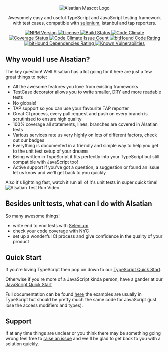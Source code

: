 <p id="banner" align="center">
    <img src="https://github.com/alsatian-test/alsatian/raw/master/documentation/images/alsatian-mascot-logo.png" alt="Alsatian Mascot Logo" />
    <p id="tag-line" align="center">Awesomely easy and useful TypeScript and JavaScript testing framework with test cases, compatible with <a href="https://github.com/alsatian-test/alsatian/wiki/using-alsatian-with-selenium">selenium</a>, istanbul and tap reporters.</p>
</p>
<p id="badges" align="center">
    <a href="https://www.npmjs.com/package/alsatian">
        <img src="https://img.shields.io/npm/v/alsatian.svg" alt="NPM Version" />
    </a>
    <a href="https://www.github.com/alsatian-test/alsatian/blob/master/LICENSE">
        <img src="https://img.shields.io/github/license/alsatian-test/alsatian.svg" alt="License" />
    </a>
    <a href="https://travis-ci.org/alsatian-test/alsatian">
        <img src="https://travis-ci.org/alsatian-test/alsatian.svg?branch=master" alt="Build Status" />
    </a>
    <a href="https://codeclimate.com/github/alsatian-test/alsatian">
        <img src="https://codeclimate.com/github/alsatian-test/alsatian/badges/gpa.svg" alt="Code Climate" />
    </a>
    <a href="https://coveralls.io/github/alsatian-test/alsatian?branch=master">
        <img src="https://coveralls.io/repos/github/alsatian-test/alsatian/badge.svg?branch=master" alt="Coverage Status" />
    </a>
    <a href="https://codeclimate.com/github/alsatian-test/alsatian">
        <img src="https://codeclimate.com/github/alsatian-test/alsatian/badges/issue_count.svg" alt="Code Climate Issue Count" />
    </a>
    <a href="https://www.bithound.io/github/alsatian-test/alsatian">
        <img src="https://www.bithound.io/github/alsatian-test/alsatian/badges/code.svg" alt="bitHound Code Rating" />
    </a>
    <a href="https://www.bithound.io/github/alsatian-test/alsatian/master/dependencies/npm">
        <img src="https://www.bithound.io/github/alsatian-test/alsatian/badges/dependencies.svg" alt="bitHound Dependencies Rating" />
    </a>
    <a href="https://snyk.io/test/github/alsatian-test/alsatian">
        <img src="https://snyk.io/test/github/alsatian-test/alsatian/badge.svg" alt="Known Vulnerabilities" />
    </a>
</p>

## Why would I use Alsatian?
The key question! Well Alsatian has a lot going for it here are just a few great things to note:

* All the awesome features you love from existing frameworks
* TestCase decorator allows you to write smaller, DRY and more readable tests
* No globals!
* TAP support so you can use your favourite TAP reporter
* Great CI process, every pull request and push on every branch is scrutinised to ensure high quality
* 100% coverage all statements, lines, branches are covered in Alsatian tests
* Various services rate us very highly on lots of different factors, check out our badges
* Everything is documented in a friendly and simple way to help you get to the unit test setup of your dreams
* Being written in TypeScript it fits perfectly into your TypeScript but still compatible with JavaScript too!
* Active support if you've got a question, a suggestion or found an issue let us know and we'll get back to you quickly

Also it's lightning fast, watch it run all of it's unit tests in super quick time!
![Alsatian Test Run Video](https://github.com/alsatian-test/alsatian/raw/master/documentation/images/alsatian-test-run.gif)

## Besides unit tests, what can I do with Alsatian

So many awesome things!
* write end to end tests with [Selenium](https://github.com/alsatian-test/alsatian/wiki/using-alsatian-with-selenium)
* check your code coverage with NYC
* set up a wonderful CI process and give confidence in the quality of your product

## Quick Start

If you're loving TypeScript then pop on down to our [TypeScript Quick Start](https://github.com/alsatian-test/alsatian/wiki/typescript-setup).

Otherwise if you're more of a JavaScript kinda person, have a gander at our [JavaScript Quick Start](https://github.com/alsatian-test/alsatian/wiki/javascript-setup)

Full documentation can be found [here](https://github.com/alsatian-test/alsatian/wiki/) the examples are usually in TypeScript but should be pretty much the same code for JavaScript (just lose the access modifiers and types).

## Support

If at any time things are unclear or you think there may be something going wrong feel free to [raise an issue](https://github.com/alsatian-test/alsatian/issues/new) and we'll be glad to get back to you with a solution quickly.